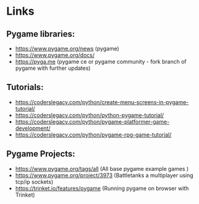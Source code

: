 # Links

## Pygame libraries:
- https://www.pygame.org/news (pygame)
- https://www.pygame.org/docs/
- https://pyga.me (pygame ce or pygame community - fork branch of pygame with further updates)

## Tutorials:

- https://coderslegacy.com/python/create-menu-screens-in-pygame-tutorial/
- https://coderslegacy.com/python/python-pygame-tutorial/
- https://coderslegacy.com/python/pygame-platformer-game-development/
- https://coderslegacy.com/python/pygame-rpg-game-tutorial/

## Pygame Projects:
- https://www.pygame.org/tags/all (All base pygame example games )
- https://www.pygame.org/project/3973 (Battletanks a multiplayer using tcp/ip sockets)
- https://trinket.io/features/pygame (Running pygame on browser with Trinket)
